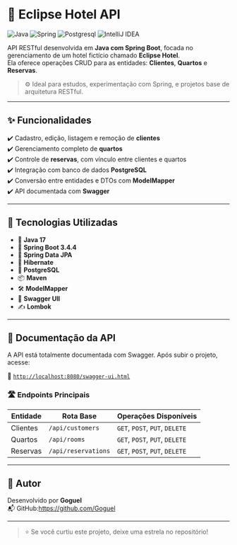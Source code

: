 # 🌙 Eclipse Hotel API

![Java](https://img.shields.io/badge/java-%23ED8B00.svg?style=for-the-badge&logo=openjdk&logoColor=white) ![Spring](https://img.shields.io/badge/spring-%236DB33F.svg?style=for-the-badge&logo=spring&logoColor=white) ![Postgresql](https://img.shields.io/badge/postgres-%23316192.svg?&style=for-the-badge&logo=postgresql&logoColor=white) ![IntelliJ IDEA](https://img.shields.io/badge/IntelliJIDEA-000000.svg?style=for-the-badge&logo=intellij-idea&logoColor=white)


API RESTful desenvolvida em **Java com Spring Boot**, focada no gerenciamento de um hotel fictício chamado **Eclipse Hotel**.  
Ela oferece operações CRUD para as entidades: **Clientes**, **Quartos** e **Reservas**.

> ⚙️ Ideal para estudos, experimentação com Spring, e projetos base de arquitetura RESTful.

---

## ✨ Funcionalidades

✔️ Cadastro, edição, listagem e remoção de **clientes**  
✔️ Gerenciamento completo de **quartos**  
✔️ Controle de **reservas**, com vínculo entre clientes e quartos  
✔️ Integração com banco de dados **PostgreSQL**  
✔️ Conversão entre entidades e DTOs com **ModelMapper**  
✔️ API documentada com **Swagger**

---

## 🚀 Tecnologias Utilizadas

- 🧠 **Java 17**
- 🌱 **Spring Boot 3.4.4**
- 🧰 **Spring Data JPA**
- 🐍 **Hibernate**
- 🐘 **PostgreSQL**
- 📦 **Maven**
- 🛠️ **ModelMapper**
- 🧾 **Swagger UII**
- ✍️ **Lombok**


---

## 📘 Documentação da API

A API está totalmente documentada com Swagger. Após subir o projeto, acesse:

🔗 [`http://localhost:8080/swagger-ui.html`](http://localhost:8080/swagger-ui.html)

### 🛣️ Endpoints Principais

| Entidade    | Rota Base           | Operações Disponíveis    |
|-------------|---------------------|--------------------------|
| Clientes    | `/api/customers`    | `GET`, `POST`, `PUT`, `DELETE` |
| Quartos     | `/api/rooms`        | `GET`, `POST`, `PUT`, `DELETE` |
| Reservas    | `/api/reservations` | `GET`, `POST`, `PUT`, `DELETE` |

---

## 👤 Autor

Desenvolvido por **Goguel**  
📬 GitHub:https://github.com/Goguel

---

> ⭐ Se você curtiu este projeto, deixe uma estrela no repositório!

